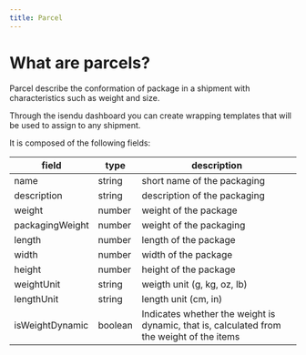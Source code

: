 ```yaml
---
title: Parcel
---
```


# What are parcels?

Parcel describe the conformation of package in a shipment with characteristics such as weight and size.

Through the isendu dashboard you can create wrapping templates that will be used to assign to any shipment.

It is composed of the following fields:

| field           | type     | description                                                                               |
|-----------------|----------|-------------------------------------------------------------------------------------------|
| name            | string   | short name of the packaging                                                               |
| description     | string   | description of the packaging                                                              |
| weight          | number   | weight of the package                                                                     |
| packagingWeight | number   | weight of the packaging                                                                   |
| length          | number   | length of the package                                                                     |
| width           | number   | width of the package                                                                      |
| height          | number   | height of the package                                                                     |
| weightUnit      | string   | weigth unit (g, kg, oz, lb)                                                               |
| lengthUnit      | string   | length unit (cm, in)                                                                      |
| isWeightDynamic | boolean  | Indicates whether the weight is dynamic, that is, calculated from the weight of the items |
